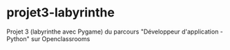 # projet3-labyrinthe
Projet 3 (labyrinthe avec Pygame) du parcours "Développeur d'application - Python" sur Openclassrooms
